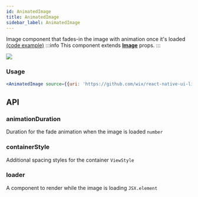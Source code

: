 ```yaml
---
id: AnimatedImage
title: AnimatedImage
sidebar_label: AnimatedImage
---
```


Image component that fades-in the image with animation once it's loaded  
[(code example)](https://github.com/wix/react-native-ui-lib/blob/master/demo/src/screens/componentScreens/AnimatedImageScreen.js)
:::info
This component extends **[Image](/docs/components/media/Image)** props.
:::
<div style={{display: 'flex', flexDirection: 'row', overflowX: 'auto', maxHeight: '500px', alignItems: 'center'}}><img style={{maxHeight: '420px'}} src={'https://media.giphy.com/media/l0HU7jj0ivEFyZIA0/giphy.gif'}/>

</div>

### Usage
``` jsx live
<AnimatedImage source={{uri: 'https://github.com/wix/react-native-ui-lib/blob/master/demo/src/assets/images/card-example.jpg'}}/>
```
## API
### animationDuration
Duration for the fade animation when the image is loaded
`number ` 

### containerStyle
Additional spacing styles for the container
`ViewStyle ` 

### loader
A component to render while the image is loading
`JSX.element ` 


